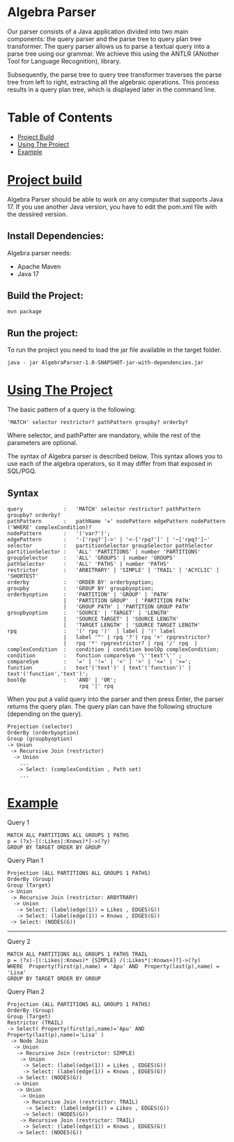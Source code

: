 Algebra Parser
================================================================================
Our parser consists of a Java application divided into two main components: the query parser and the parse tree to query plan tree transformer. The query parser allows us to parse a textual query into a parse tree using our grammar. We achieve this using the ANTLR  (ANother Tool for Language Recognition), library. 

Subsequently, the parse tree to query tree transformer traverses the parse tree from left to right, extracting all the algebraic operations.
This process results in a query plan tree, which is displayed later in the command line.

Table of Contents
================================================================================
- [Project Build](#project-build)
- [Using The Project](#using-the-project)
- [Example](#example)




[Project build](#algebra-parser)
================================================================================
Algebra Parser should be able to work on any computer that supports Java 17. If you use another Java version, you have to edit the pom.xml file with the dessired version. 


Install Dependencies:
--------------------------------------------------------------------------------
Algebra parser needs:
- Apache Maven
- Java 17
  
Build the Project:
--------------------------------------------------------------------------------
```
mvn package
```

Run the project:
--------------------------------------------------------------------------------
To run the project you need to load the jar file available in the target folder.
```
java - jar AlgebraParser-1.0-SNAPSHOT-jar-with-dependencies.jar
```



[Using The Project](#algebra-parser)
================================================================================

The basic pattern of a query is the following:
```
'MATCH' selector restrictor? pathPattern groupby? orderby?
```
Where selector, and pathPatter are mandatory, while the rest of the parameters are optional.

The syntax of Algebra parser is described below. This syntax allows you to use each of the algebra operators, so it may differ from that exposed in SQL/PGQ.

Syntax
--------------------------------------------------------------------------------
```
query             :   'MATCH' selector restrictor? pathPattern groupby? orderby?
pathPattern       :   pathName '=' nodePattern edgePattern nodePattern ('WHERE' complexCondition)? 
nodePattern       :   '('var?')';
edgePattern       :   '-['rpq?']->' | '<-['rpq?']' | '~['rpq?']~'
selector          :   partitionSelector groupSelector pathSelector
partitionSelector :   'ALL' 'PARTITIONS' | number 'PARTITIONS'
groupSelector     :   'ALL' 'GROUPS' | number 'GROUPS'
pathSelector      :   'ALL' 'PATHS' | number 'PATHS'
restrictor        :   'ARBITRARY' | 'SIMPLE' | 'TRAIL' | 'ACYCLIC' | 'SHORTEST' 
orderby           :   'ORDER BY' orderbyoption;
groupby           :   'GROUP BY' groupbyoption;
orderbyoption     :   'PARTITION' | 'GROUP' | 'PATH'    
                  |   'PARTITION GROUP'  | 'PARTITION PATH' 
                  |   'GROUP PATH' | 'PARTITION GROUP PATH' 
groupbyoption     :   'SOURCE' | 'TARGET' | 'LENGTH' 
                  |   'SOURCE TARGET' | 'SOURCE LENGTH'
                  |   'TARGET LENGTH' | 'SOURCE TARGET LENGTH'
rpq               :   '(' rpq ')'  | label | '!' label 
                  |   label '^' | rpq '?'| rpq '+' rpqrestrictor? 
                  |   rpq '*' rpqrestrictor? | rpq '/' rpq  |
complexCondition  :   condition | condition boolOp complexCondition;
condition         :   function compareSym '\''text'\'' ;
compareSym        :   '=' | '!=' | '<' | '>' | '<=' | '>=';
function          :   text'('text')' | text'('function')' |  text'('function','text')';
boolOp            :   'AND' | 'OR';
                       rpq '|' rpq 

```

When you put a valid query into the parser and then press Enter, the parser returns the query plan. The query plan can have the following structure (depending on the query).

```
Projection (selector)
OrderBy (orderbyoption)
Group (groupbyoption)
-> Union
 -> Recursive Join (restrictor)
  -> Union
    ...
   -> Select: (complexCondition , Path set)
    ...
```

[Example](#algebra-parser)
================================================================================

Query 1
```
MATCH ALL PARTITIONS ALL GROUPS 1 PATHS 
p = (?x)-[(:Likes|:Knows)*]->(?y)  
GROUP BY TARGET ORDER BY GROUP
```

Query Plan 1
```
Projection (ALL PARTITIONS ALL GROUPS 1 PATHS)
OrderBy (Group)
Group (Target)
-> Union
 -> Recursive Join (restrictor: ARBYTRARY)
  -> Union
   -> Select: (label(edge(1)) = Likes , EDGES(G))
   -> Select: (label(edge(1)) = Knows , EDGES(G))
 -> Select: (NODES(G))
```
--------------------------------------------------------------------------------
Query 2 
```
MATCH ALL PARTITIONS ALL GROUPS 1 PATHS TRAIL
p = (?x)-[(:Likes|:Knows)* {SIMPLE} /(:Likes*|:Knows+)?]->(?y)
WHERE  Property(first(p),name) = 'Apu' AND  Property(last(p),name) = 'Lisa'
GROUP BY TARGET ORDER BY GROUP
```

Query Plan 2
```
Projection (ALL PARTITIONS ALL GROUPS 1 PATHS)
OrderBy (Group)
Group (Target)
Restrictor (TRAIL)
-> Select( Property(first(p),name)='Apu' AND Property(last(p),name)='Lisa' )
 -> Node Join
  -> Union
   -> Recursive Join (restrictor: SIMPLE)
    -> Union
     -> Select: (label(edge(1)) = Likes , EDGES(G))
     -> Select: (label(edge(1)) = Knows , EDGES(G))
   -> Select: (NODES(G))
  -> Union
   -> Union
    -> Union
     -> Recursive Join (restrictor: TRAIL)
      -> Select: (label(edge(1)) = Likes , EDGES(G))
     -> Select: (NODES(G))
    -> Recursive Join (restrictor: TRAIL)
     -> Select: (label(edge(1)) = Knows , EDGES(G))
   -> Select: (NODES(G))
```
